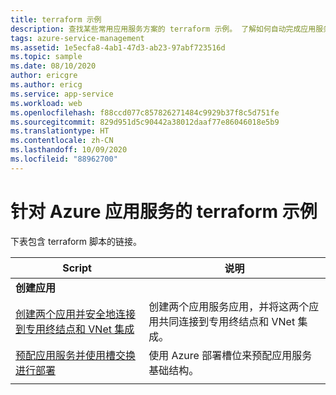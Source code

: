 ```yaml
---
title: terraform 示例
description: 查找某些常用应用服务方案的 terraform 示例。 了解如何自动完成应用服务部署或管理任务。
tags: azure-service-management
ms.assetid: 1e5ecfa8-4ab1-47d3-ab23-97abf723516d
ms.topic: sample
ms.date: 08/10/2020
author: ericgre
ms.author: ericg
ms.service: app-service
ms.workload: web
ms.openlocfilehash: f88ccd077c857826271484c9929b37f8c5d751fe
ms.sourcegitcommit: 829d951d5c90442a38012daaf77e86046018e5b9
ms.translationtype: HT
ms.contentlocale: zh-CN
ms.lasthandoff: 10/09/2020
ms.locfileid: "88962700"
---
```

# <a name="terraform-samples-for-azure-app-service"></a>针对 Azure 应用服务的 terraform 示例

下表包含 terraform 脚本的链接。

| Script | 说明 |
|-|-|
|**创建应用**||
| [创建两个应用并安全地连接到专用终结点和 VNet 集成](./scripts/terraform-secure-backend-frontend.md )| 创建两个应用服务应用，并将这两个应用共同连接到专用终结点和 VNet 集成。 |
| [预配应用服务并使用槽交换进行部署](/azure/developer/terraform/provision-infrastructure-using-azure-deployment-slots)| 使用 Azure 部署槽位来预配应用服务基础结构。 |
| | |